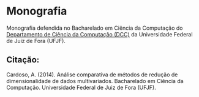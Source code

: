 Monografia
==========

Monografia defendida no Bacharelado em Ciência da Computação do [Departamento de Ciência da Computação (DCC)](http://www.ufjf.br/deptocomputacao/institucional/graduacao/) da Universidade Federal de Juiz de Fora (UFJF).

## Citação:

Cardoso, A. (2014). Análise comparativa de métodos de redução de dimensionalidade de dados multivariados. Bacharelado em Ciência da Computação. Universidade Federal de Juiz de Fora (UFJF).
